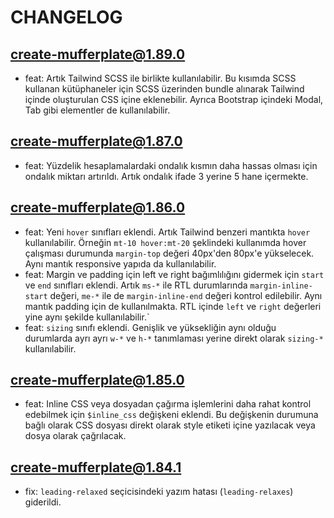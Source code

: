 # CHANGELOG

## create-mufferplate@1.89.0

- feat: Artık Tailwind SCSS ile birlikte kullanılabilir. Bu kısımda SCSS kullanan kütüphaneler için SCSS üzerinden bundle alınarak Tailwind içinde oluşturulan CSS içine eklenebilir. Ayrıca Bootstrap içindeki Modal, Tab gibi elementler de kullanılabilir.

## create-mufferplate@1.87.0

- feat: Yüzdelik hesaplamalardaki ondalık kısmın daha hassas olması için ondalık miktarı artırıldı. Artık ondalık ifade 3 yerine 5 hane içermekte.

## create-mufferplate@1.86.0

- feat: Yeni `hover` sınıfları eklendi. Artık Tailwind benzeri mantıkta `hover` kullanılabilir. Örneğin `mt-10 hover:mt-20` şeklindeki kullanımda hover çalışması durumunda `margin-top` değeri 40px'den 80px'e yükselecek. Aynı mantık responsive yapıda da kullanılabilir.
- feat: Margin ve padding için left ve right bağımlılığını gidermek için `start` ve `end` sınıfları eklendi. Artık `ms-*` ile RTL durumlarında `margin-inline-start` değeri, `me-*` ile de `margin-inline-end` değeri kontrol edilebilir. Aynı mantık padding için de kullanılmakta. RTL içinde `left` ve `right` değerleri yine aynı şekilde kullanılabilir.`
- feat: `sizing` sınıfı eklendi. Genişlik ve yüksekliğin aynı olduğu durumlarda ayrı ayrı `w-*` ve `h-*` tanımlaması yerine direkt olarak `sizing-*` kullanılabilir.

## create-mufferplate@1.85.0

- feat: Inline CSS veya dosyadan çağırma işlemlerini daha rahat kontrol edebilmek için `$inline_css` değişkeni eklendi. Bu değişkenin durumuna bağlı olarak CSS dosyası direkt olarak style etiketi içine yazılacak veya dosya olarak çağrılacak.

## create-mufferplate@1.84.1

- fix: `leading-relaxed` seçicisindeki yazım hatası (`leading-relaxes`) giderildi.